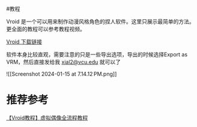 #教程 

Vroid 是一个可以用来制作动漫风格角色的捏人软件。这里只展示最简单的方法。更全面的教程可以参考教程视频。

[Vroid 下载链接](https://vroid.com/studio)

软件本身比较直观，需要注意的只是一些导出选项，导出的时候选择Export as VRM，然后直接发给我 xial2@vcu.edu 就可以了

![[Screenshot 2024-01-15 at 7.14.12 PM.png]]

# 推荐参考

[【Vroid教程】虚拟偶像全流程教程](https://www.bilibili.com/video/BV19L4y157aS?p=2&vd_source=55a880a54c33bf14e471ac34587e25d7)


